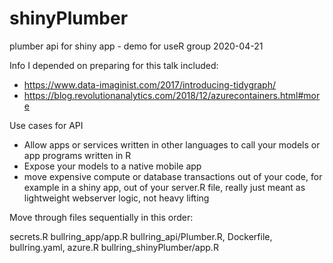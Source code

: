 # shinyPlumber
plumber api for shiny app - demo for useR group 2020-04-21

Info I depended on preparing for this talk included:
- https://www.data-imaginist.com/2017/introducing-tidygraph/
- https://blog.revolutionanalytics.com/2018/12/azurecontainers.html#more

Use cases for API
- Allow apps or services written in other languages to call your models or app programs written in R
- Expose your models to a native mobile app
- move expensive compute or database transactions out of your code, for example in a shiny app, out of your server.R file, really just meant as lightweight webserver logic, not heavy lifting

Move through files sequentially in this order:

secrets.R
bullring_app/app.R
bullring_api/Plumber.R, Dockerfile, bullring.yaml, azure.R
bullring_shinyPlumber/app.R
